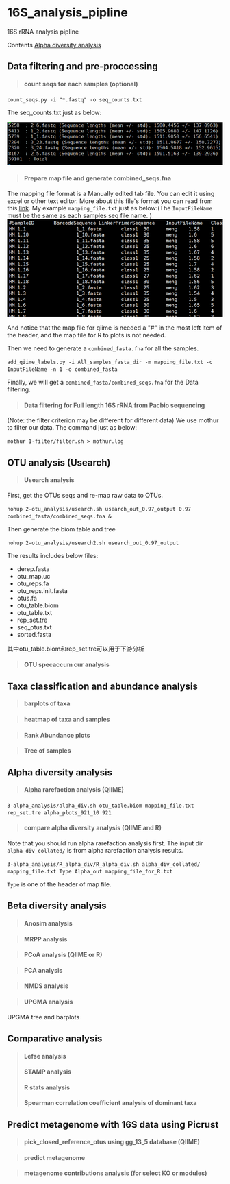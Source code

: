 # 16S_analysis_pipline
16S rRNA analysis pipline

Contents
[Alpha diversity analysis](#anchor)



## Data filtering and pre-proccessing
> #### count seqs for each samples (optional)
`count_seqs.py -i "*.fastq" -o seq_counts.txt`

The seq_counts.txt just as below:

![seq_couns_results](images/seq_counts_results.png)

> #### Prepare map file and generate combined_seqs.fna
The mapping file format is a Manually edited tab file. You can edit it using excel or other text editor. More about this file's format you can read from this [link](http://qiime.org/documentation/file_formats.html#metadata-mapping-files). My example `mapping_file.txt` just as below:(The  `InputFileName` must be the same as each samples seq file name. )
![map_file_example](images/map_file_example.png)

And notice that the map file for qiime is needed a "#" in the most left item of the header, and the map file for R to plots is not needed.

Then we need to generate a `combined_fasta.fna` for all the samples.

`add_qiime_labels.py -i All_samples_fasta_dir -m mapping_file.txt -c InputFileName -n 1 -o combined_fasta`

Finally, we will get a `combined_fasta/combined_seqs.fna` for the Data filtering.

> #### Data filtering for Full length 16S rRNA from Pacbio sequencing 
(Note: the filter criterion may be different for different data)
We use mothur to filter our data. The command just as below:

`mothur 1-filter/filter.sh > mothur.log`

## OTU analysis (Usearch)
> #### Usearch analysis
First, get the OTUs seqs and re-map raw data to OTUs.

`nohup 2-otu_analysis/usearch.sh usearch_out_0.97_output 0.97 combined_fasta/combined_seqs.fna &`

Then generate the biom table and tree

`nohup 2-otu_analysis/usearch2.sh usearch_out_0.97_output`

The results includes below files:
+ derep.fasta
+ otu_map.uc
+ otu_reps.fa
+ otu_reps.init.fasta
+ otus.fa
+ otu_table.biom
+ otu_table.txt
+ rep_set.tre
+ seq_otus.txt
+ sorted.fasta

其中otu_table.biom和rep_set.tre可以用于下游分析

> #### OTU specaccum cur analysis

## Taxa classification and abundance analysis
> #### barplots of taxa

> #### heatmap of taxa and samples

> ####  Rank Abundance plots

> #### Tree of samples

## Alpha diversity analysis
> #### Alpha rarefaction analysis (QIIME)

`3-alpha_analysis/alpha_div.sh otu_table.biom mapping_file.txt rep_set.tre alpha_plots_921_10 921`

> #### compare alpha diversity analysis (QIIME and R)
Note that you should run alpha rarefaction analysis first. The input dir `alpha_div_collated/` is from  alpha rarefaction analysis results.

`3-alpha_analysis/R_alpha_div/R_alpha_div.sh alpha_div_collated/ mapping_file.txt Type Alpha_out mapping_file_for_R.txt`

`Type` is one of the header of map file.

## Beta diversity analysis

> #### Anosim analysis

> #### MRPP analysis

> #### PCoA analysis (QIIME or R)

> #### PCA analysis

> #### NMDS analysis

> #### UPGMA analysis
UPGMA tree and barplots

## Comparative analysis
> #### Lefse analysis
> #### STAMP analysis
> #### R stats analysis
> #### Spearman correlation coefficient analysis of dominant taxa

## Predict metagenome with 16S data using Picrust

> #### pick_closed_reference_otus using gg_13_5 database (QIIME)

> #### predict metagenome

> #### metagenome contributions analysis (for select KO or modules)

> #### 



